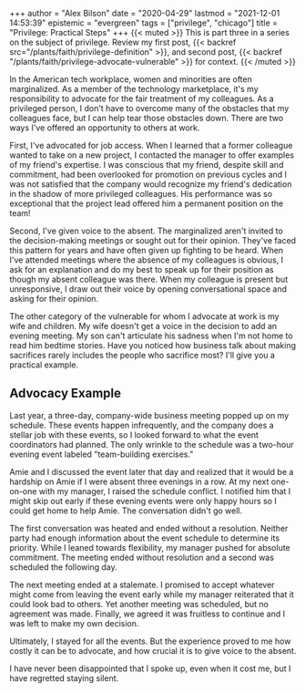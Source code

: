 +++
author = "Alex Bilson"
date = "2020-04-29"
lastmod = "2021-12-01 14:53:39"
epistemic = "evergreen"
tags = ["privilege", "chicago"]
title = "Privilege: Practical Steps"
+++
{{< muted >}}
This is part three in a series on the subject of privilege. Review my first post, {{< backref src="/plants/faith/privilege-definition" >}}, and second post, {{< backref "/plants/faith/privilege-advocate-vulnerable" >}} for context.
{{< /muted >}}

In the American tech workplace, women and minorities are often marginalized. As a member of the technology marketplace, it's my responsibility to advocate for the fair treatment of my colleagues. As a privileged person, I don't have to overcome many of the obstacles that my colleagues face, but I can help tear those obstacles down. There are two ways I've offered an opportunity to others at work.

First, I've advocated for job access. When I learned that a former colleague wanted to take on a new project, I contacted the manager to offer examples of my friend's expertise. I was conscious that my friend, despite skill and commitment, had been overlooked for promotion on previous cycles and I was not satisfied that the company would recognize my friend's dedication in the shadow of more privileged colleagues. His performance was so exceptional that the project lead offered him a permanent position on the team!

Second, I've given voice to the absent. The marginalized aren't invited to the decision-making meetings or sought out for their opinion. They've faced this pattern for years and have often given up fighting to be heard. When I've attended meetings where the absence of my colleagues is obvious, I ask for an explanation and do my best to speak up for their position as though my absent colleague was there. When my colleague is present but unresponsive, I draw out their voice by opening conversational space and asking for their opinion.

The other category of the vulnerable for whom I advocate at work is my wife and children. My wife doesn't get a voice in the decision to add an evening meeting. My son can't articulate his sadness when I'm not home to read him bedtime stories. Have you noticed how business talk about making sacrifices rarely includes the people who sacrifice most? I'll give you a practical example.

## Advocacy Example

Last year, a three-day, company-wide business meeting popped up on my schedule. These events happen infrequently, and the company does a stellar job with these events, so I looked forward to what the event coordinators had planned. The only wrinkle to the schedule was a two-hour evening event labeled "team-building exercises."

Amie and I discussed the event later that day and realized that it would be a hardship on Amie if I were absent three evenings in a row. At my next one-on-one with my manager, I raised the schedule conflict. I notified him that I might skip out early if these evening events were only happy hours so I could get home to help Amie. The conversation didn't go well.

The first conversation was heated and ended without a resolution. Neither party had enough information about the event schedule to determine its priority. While I leaned towards flexibility, my manager pushed for absolute commitment. The meeting ended without resolution and a second was scheduled the following day.

The next meeting ended at a stalemate. I promised to accept whatever might come from leaving the event early while my manager reiterated that it could look bad to others. Yet another meeting was scheduled, but no agreement was made. Finally, we agreed it was fruitless to continue and I was left to make my own decision.

Ultimately, I stayed for all the events. But the experience proved to me how costly it can be to advocate, and how crucial it is to give voice to the absent.

I have never been disappointed that I spoke up, even when it cost me, but I have regretted staying silent.
